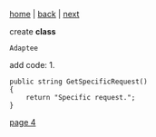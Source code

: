 [home](./page01.md) | [back](./page02.md) | [next](./page04.md)

create **class**

```
Adaptee
```

add code:
1.
```
public string GetSpecificRequest()
{
    return "Specific request.";
}
```


[page 4](./page04.md)
